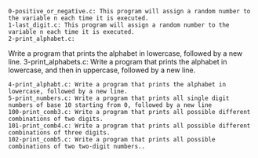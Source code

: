 	0-positive_or_negative.c: This program will assign a random number to the variable n each time it is executed.
	1-last_digit.c: This program will assign a random number to the variable n each time it is executed.
	2-print_alphabet.c: 
Write a program that prints the alphabet in lowercase, followed by a new line.
	3-print_alphabets.c: 
Write a program that prints the alphabet in lowercase, and then in uppercase, followed by a new line.

	4-print_alphabt.c: Write a program that prints the alphabet in lowercase, followed by a new line.
	5-print_numbers.c: Write a program that prints all single digit numbers of base 10 starting from 0, followed by a new line
	100-print_comb3.c: Write a program that prints all possible different combinations of two digits.
	101-print_comb4.c: Write a program that prints all possible different combinations of three digits.
	102-print_comb5.c: Write a program that prints all possible combinations of two two-digit numbers..
